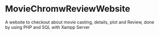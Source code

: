 # MovieChromwReviewWebsite
A website to checkout about movie casting, details, plot and Review, done by using PHP and SQL with Xampp Server
